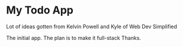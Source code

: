 # My Todo App

Lot of ideas gotten from Kelvin Powell and Kyle of Web Dev Simplified

The initial app. The plan is to make it full-stack
Thanks.
